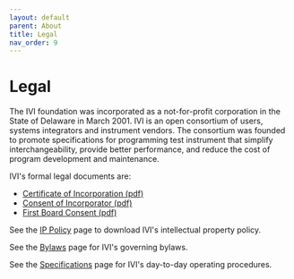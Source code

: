 ```yaml
---
layout: default
parent: About
title: Legal
nav_order: 9
---
```

# Legal

The IVI foundation was incorporated as a not-for-profit corporation in
the State of Delaware in March 2001. IVI is an open consortium of users,
systems integrators and instrument vendors. The consortium was founded
to promote specifications for programming test instrument that simplify
interchangeability, provide better performance, and reduce the cost of
program development and maintenance.

IVI's formal legal documents are:

- [Certificate of Incorporation (pdf)](../downloads/Operating-Legal/IVI%20-%20Certificate%20of%20Incorporation.pdf)
- [Consent of Incorporator (pdf)](../downloads/Operating-Legal/IVI%20-%20Consent%20of%20Incorporator.pdf)
- [First Board Consent (pdf)](../downloads/Operating-Legal/IVI%20-%20First%20Board%20Consent.pdf)

See the [IP Policy](ip_policy.html) page to download IVI's intellectual
property policy.

See the [Bylaws](bylaws.html) page for IVI's governing bylaws.

See the [Specifications](../specifications/default.html) page for IVI's
day-to-day operating procedures.
